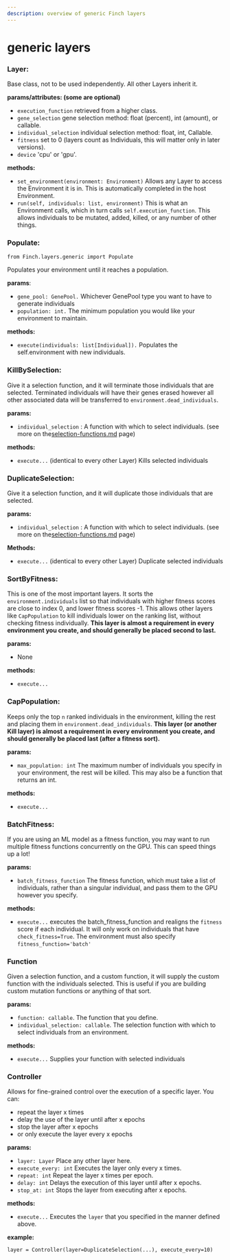 ```yaml
---
description: overview of generic Finch layers
---
```


# generic layers

### Layer:

Base class, not to be used independently. All other Layers inherit it.

**params/attributes: (some are optional)**

* `execution_function` retrieved from a higher class.
* `gene_selection` gene selection method: float (percent), int (amount), or callable.
* `individual_selection` individual selection method: float, int, Callable.
* `fitness` set to 0 (layers count as Individuals, this will matter only in later versions).
* `device` 'cpu' or 'gpu'.

**methods:**

* `set_environment(environment: Environment)` Allows any Layer to access the Environment it is in. This is automatically completed in the host Environment.
* `run(self, individuals: list, environment)` This is what an Environment calls, which in turn calls `self.execution_function`. This allows individuals to be mutated, added, killed, or any number of other things.

### Populate:

`from Finch.layers.generic import Populate`

Populates your environment until it reaches a population.

**params**:

* `gene_pool: GenePool.` Whichever GenePool type you want to have to generate individuals
* `population: int.` The minimum population you would like your environment to maintain.

**methods:**

* `execute(individuals: list[Individual]).` Populates the self.environment with new individuals.

### KillBySelection:

Give it a selection function, and it will terminate those individuals that are selected. Terminated individuals will have their genes erased however all other associated data will be transferred to `environment.dead_individuals`.

**params:**

* `individual_selection`  : A function with which to select individuals. (see more on the[selection-functions.md](../selection-functions.md "mention") page)

**methods:**

* `execute...` (identical to every other Layer) Kills selected individuals





### DuplicateSelection:

Give it a selection function, and it will duplicate those individuals that are selected.&#x20;

**params:**

* `individual_selection`  : A function with which to select individuals. (see more on the[selection-functions.md](../selection-functions.md "mention") page)

**Methods:**

* `execute...` (identical to every other Layer) Duplicate selected individuals



### SortByFitness:

This is one of the most important layers. It sorts the `environment.individuals` list so that individuals with higher fitness scores are close to index 0, and lower fitness scores -1. This allows other layers like `CapPopulation` to kill individuals lower on the ranking list, without checking fitness individually. **This layer is almost a requirement in every environment you create, and should generally be placed second to last.**&#x20;

**params:**

* None

**methods:**

* `execute...`&#x20;

### CapPopulation:

Keeps only the top `n` ranked individuals in the environment, killing the rest and placing them in `environment.dead_individuals`. **This layer (or another Kill layer) is almost a requirement in every environment you create, and should generally be placed last (after a fitness sort).**

**params:**

* `max_population: int`  The maximum number of individuals you specify in your environment, the rest will be killed. This may also be a function that returns an int.

**methods:**

* &#x20;`execute...`

### BatchFitness:

If you are using an ML model as a fitness function, you may want to run multiple fitness functions concurrently on the GPU. This can speed things up a lot!

**params:**

* `batch_fitness_function` The fitness function, which must take a list of individuals, rather than a singular individual, and pass them to the GPU however you specify.&#x20;

**methods:**

* `execute...` executes the batch\_fitness\_function and realigns the `fitness` score if each individual. It will only work on individuals that have `check_fitness=True`. The environment must also specify `fitness_function='batch'` &#x20;



### Function

Given a selection function, and a custom function, it will supply the custom function with the individuals selected. This is useful if you are building custom mutation functions or anything of that sort.

**params:**

* `function: callable`. The function that you define.
* `individual_selection: callable`. The selection function with which to select individuals from an environment.

**methods:**

* `execute...` Supplies your function with selected individuals



### Controller

Allows for fine-grained control over the execution of a specific layer. You can:

* repeat the layer x times
* delay the use of the layer until after x epochs
* stop the layer after x epochs
* or only execute the layer every x epochs

**params:**

* `layer: Layer` Place any other layer here.
* `execute_every: int` Executes the layer only every x times.
* `repeat: int` Repeat the layer x times per epoch.
* `delay: int` Delays the execution of this layer until after x epochs.
* `stop_at: int` Stops the layer from executing after x epochs.

**methods:**

* `execute...` Executes the `layer` that you specified in the manner defined above.

**example:**

```
layer = Controller(layer=DuplicateSelection(...), execute_every=10)
```

